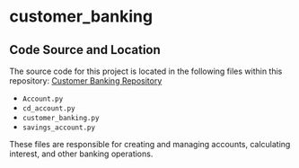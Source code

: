 # customer_banking
## Code Source and Location
The source code for this project is located in the following files within this repository:
[Customer Banking Repository](https://github.com/IvannaPrice/customer_banking.git)
- `Account.py`
- `cd_account.py`
- `customer_banking.py`
- `savings_account.py`

These files are responsible for creating and managing accounts, calculating interest, and other banking operations.

